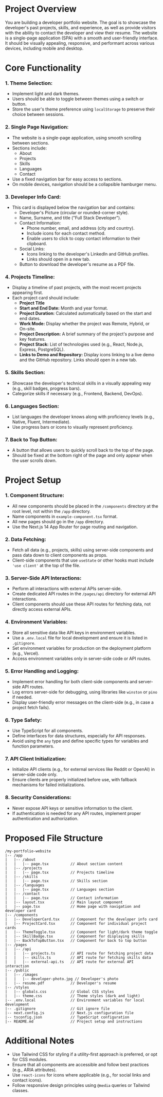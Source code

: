 # **Project Overview**
You are building a developer portfolio website. The goal is to showcase the developer's past projects, skills, and experience, as well as provide visitors with the ability to contact the developer and view their resume. The website is a single-page application (SPA) with a smooth and user-friendly interface. It should be visually appealing, responsive, and performant across various devices, including mobile and desktop.

# **Core Functionality**
### **1. Theme Selection:**
   - Implement light and dark themes.
   - Users should be able to toggle between themes using a switch or button.
   - Store the user's theme preference using `localStorage` to preserve their choice between sessions.

### **2. Single Page Navigation:**
   - The website is a single-page application, using smooth scrolling between sections.
   - Sections include:
     - About
     - Projects
     - Skills
     - Languages
     - Contact
   - Use a fixed navigation bar for easy access to sections.
   - On mobile devices, navigation should be a collapsible hamburger menu.

### **3. Developer Info Card:**
   - This card is displayed below the navigation bar and contains:
     - Developer's Picture (circular or rounded-corner style).
     - Name, Surname, and title ("Full Stack Developer").
     - Contact Information:
       - Phone number, email, and address (city and country).
       - Include icons for each contact method.
       - Enable users to click to copy contact information to their clipboard.
     - Social Links:
       - Icons linking to the developer's LinkedIn and GitHub profiles.
       - Links should open in a new tab.
     - Button to download the developer's resume as a PDF file.

### **4. Projects Timeline:**
   - Display a timeline of past projects, with the most recent projects appearing first.
   - Each project card should include:
     - **Project Title**
     - **Start and End Date:** Month and year format.
     - **Project Duration:** Calculated automatically based on the start and end dates.
     - **Work Mode:** Display whether the project was Remote, Hybrid, or On-site.
     - **Project Description:** A brief summary of the project's purpose and key features.
     - **Project Stack:** List of technologies used (e.g., React, Node.js, Express, PostgreSQL).
     - **Links to Demo and Repository:** Display icons linking to a live demo and the GitHub repository. Links should open in a new tab.

### **5. Skills Section:**
   - Showcase the developer's technical skills in a visually appealing way (e.g., skill badges, progress bars).
   - Categorize skills if necessary (e.g., Frontend, Backend, DevOps).

### **6. Languages Section:**
   - List languages the developer knows along with proficiency levels (e.g., Native, Fluent, Intermediate).
   - Use progress bars or icons to visually represent proficiency.

### **7. Back to Top Button:**
   - A button that allows users to quickly scroll back to the top of the page.
   - Should be fixed at the bottom right of the page and only appear when the user scrolls down.

# **Project Setup**
### **1. Component Structure:**
   - All new components should be placed in the `/components` directory at the root level, not within the `/app` directory.
   - Name components in `example-component.tsx` format.
   - All new pages should go in the `/app` directory.
   - Use the Next.js 14 App Router for page routing and navigation.

### **2. Data Fetching:**
   - Fetch all data (e.g., projects, skills) using server-side components and pass data down to client components as props.
   - Client-side components that use `useState` or other hooks must include `'use client'` at the top of the file.

### **3. Server-Side API Interactions:**
   - Perform all interactions with external APIs server-side.
   - Create dedicated API routes in the `/pages/api` directory for external API interactions.
   - Client components should use these API routes for fetching data, not directly access external APIs.

### **4. Environment Variables:**
   - Store all sensitive data like API keys in environment variables.
   - Use a `.env.local` file for local development and ensure it is listed in `.gitignore`.
   - Set environment variables for production on the deployment platform (e.g., Vercel).
   - Access environment variables only in server-side code or API routes.

### **5. Error Handling and Logging:**
   - Implement error handling for both client-side components and server-side API routes.
   - Log errors server-side for debugging, using libraries like `winston` or `pino` if needed.
   - Display user-friendly error messages on the client-side (e.g., in case a project fetch fails).

### **6. Type Safety:**
   - Use TypeScript for all components.
   - Define interfaces for data structures, especially for API responses.
   - Avoid using the `any` type and define specific types for variables and function parameters.

### **7. API Client Initialization:**
   - Initialize API clients (e.g., for external services like Reddit or OpenAI) in server-side code only.
   - Ensure clients are properly initialized before use, with fallback mechanisms for failed initializations.

### **8. Security Considerations:**
   - Never expose API keys or sensitive information to the client.
   - If authentication is needed for any API routes, implement proper authentication and authorization.

# **Proposed File Structure**

```
/my-portfolio-website
|-- /app
|   |-- /about
|   |   |-- page.tsx          // About section content
|   |-- /projects
|   |   |-- page.tsx          // Projects timeline
|   |-- /skills
|   |   |-- page.tsx          // Skills section
|   |-- /languages
|   |   |-- page.tsx          // Languages section
|   |-- /contact
|   |   |-- page.tsx          // Contact information
|   |-- layout.tsx            // Main layout component
|   |-- page.tsx              // Home page with navigation and developer card
|-- /components
|   |-- DeveloperCard.tsx     // Component for the developer info card
|   |-- ProjectCard.tsx       // Component for individual project cards
|   |-- ThemeToggle.tsx       // Component for light/dark theme toggle
|   |-- SkillBadge.tsx        // Component for displaying skills
|   |-- BackToTopButton.tsx   // Component for back to top button
|-- /pages
|   |-- /api
|   |   |-- projects.ts       // API route for fetching project data
|   |   |-- skills.ts         // API route for fetching skills data
|   |   |-- external-api.ts   // API route for external API interaction
|-- /public
|   |-- /images
|   |   |-- developer-photo.jpg // Developer's photo
|   |-- resume.pdf            // Developer's resume
|-- /styles
|   |-- globals.css           // Global CSS styles
|   |-- theme.css             // Theme styles (dark and light)
|-- .env.local                // Environment variables for local development
|-- .gitignore                // Git ignore file
|-- next.config.js            // Next.js configuration file
|-- tsconfig.json             // TypeScript configuration
|-- README.md                 // Project setup and instructions
```

# **Additional Notes**
- Use Tailwind CSS for styling if a utility-first approach is preferred, or opt for CSS modules.
- Ensure that all components are accessible and follow best practices (e.g., ARIA attributes).
- Use `react-icons` for icons where applicable (e.g., for social links and contact icons).
- Follow responsive design principles using `@media` queries or Tailwind classes.